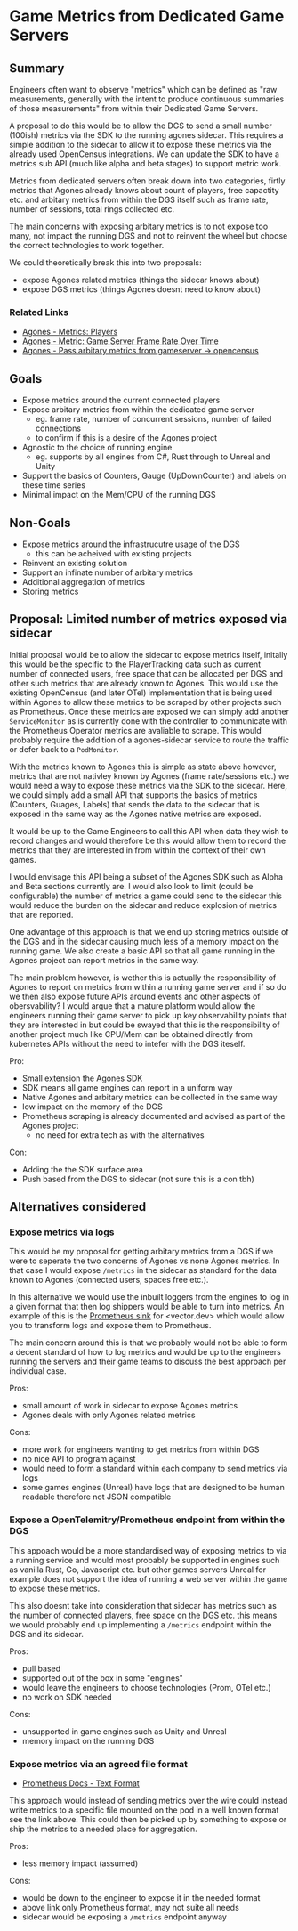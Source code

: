 # Game Metrics from Dedicated Game Servers
## Summary

Engineers often want to observe "metrics" which can be defined as "raw measurements, generally with the intent to produce continuous summaries of those measurements" from within their Dedicated Game Servers.

A proposal to do this would be to allow the DGS to send a small number (100ish) metrics via the SDK to the running agones sidecar. This requires a simple addition to the sidecar to allow it to expose these metrics via the already used OpenCensus integrations. We can update the SDK to have a metrics sub API (much like alpha and beta stages) to support metric work.

Metrics from dedicated servers often break down into two categories, firtly metrics that Agones already knows about count of players, free capactity etc. and arbitary metrics from within the DGS itself such as frame rate, number of sessions, total rings collected etc.

The main concerns with exposing arbitary metrics is to not expose too many, not impact the running DGS and not to reinvent the wheel but choose the correct technologies to work together.

We could theoretically break this into two proposals:
- expose Agones related metrics (things the sidecar knows about)
- expose DGS metrics (things Agones doesnt need to know about)

### Related Links

- [Agones - Metrics: Players](https://github.com/googleforgames/agones/issues/1035)
- [Agones - Metric: Game Server Frame Rate Over Time](https://github.com/googleforgames/agones/issues/1036)
- [Agones - Pass arbitary metrics from gameserver -> opencensus](https://github.com/googleforgames/agones/issues/1037)

## Goals

- Expose metrics around the current connected players
- Expose arbitary metrics from within the dedicated game server
  - eg. frame rate, number of concurrent sessions, number of failed connections
  - to confirm if this is a desire of the Agones project
- Agnostic to the choice of running engine
  - eg. supports by all engines from C#, Rust through to Unreal and Unity
- Support the basics of Counters, Gauge (UpDownCounter) and labels on these time series
- Minimal impact on the Mem/CPU of the running DGS

## Non-Goals

- Expose metrics around the infrastrucutre usage of the DGS
  - this can be acheived with existing projects
- Reinvent an existing solution
- Support an infinate number of arbitary metrics
- Additional aggregation of metrics
- Storing metrics

## Proposal: Limited number of metrics exposed via sidecar

Initial proposal would be to allow the sidecar to expose metrics itself, initally this would be the specific to the PlayerTracking data such as current number of connected users, free space that can be allocated per DGS and other such metrics that are already known to Agones. This would use the existing OpenCensus (and later OTel) implementation that is being used within Agones to allow these metrics to be scraped by other projects such as Prometheus. Once these metrics are exposed we can simply add another `ServiceMonitor` as is currently done with the controller to communicate with the Prometheus Operator metrics are avaliable to scrape. This would probably require the addition of a agones-sidecar service to route the traffic or defer back to a `PodMonitor`.

With the metrics known to Agones this is simple as state above however, metrics that are not nativley known by Agones (frame rate/sessions etc.) we would need a way to expose these metrics via the SDK to the sidecar. Here, we could simply add a small API that supports the basics of metrics (Counters, Guages, Labels) that sends the data to the sidecar that is exposed in the same way as the Agones native metrics are exposed.

It would be up to the Game Engineers to call this API when data they wish to record changes and would therefore be this would allow them to record the metrics that they are interested in from within the context of their own games.

I would envisage this API being a subset of the Agones SDK such as Alpha and Beta sections currently are. I would also look to limit (could be configurable) the number of metrics a game could send to the sidecar this would reduce the burden on the sidecar and reduce explosion of metrics that are reported.

One advantage of this approach is that we end up storing metrics outside of the DGS and in the sidecar causing much less of a memory impact on the running game. We also create a basic API so that all game running in the Agones project can report metrics in the same way.

The main problem however, is wether this is actually the responsibility of Agones to report on metrics from within a running game server and if so do we then also expose future APIs around events and other aspects of obersvability? I would argue that a mature platform would allow the engineers running their game server to pick up key observability points that they are interested in but could be swayed that this is the responsibility of another project much like CPU/Mem can be obtained directly from kubernetes APIs without the need to intefer with the DGS iteself.

Pro:
- Small extension the Agones SDK
- SDK means all game engines can report in a uniform way
- Native Agones and arbitary metrics can be collected in the same way
- low impact on the memory of the DGS
- Prometheus scraping is already documented and advised as part of the Agones project
  - no need for extra tech as with the alternatives

Con:
- Adding the the SDK surface area
- Push based from the DGS to sidecar (not sure this is a con tbh)

## Alternatives considered
### Expose metrics via logs

This would be my proposal for getting arbitary metrics from a DGS if we were to seperate the two concerns of Agones vs none Agones metrics. In that case I would expose `/metrics` in the sidecar as standard for the data known to Agones (connected users, spaces free etc.).

In this alternative we would use the inbuilt loggers from the engines to log in a given format that then log shippers would be able to turn into metrics. An example of this is the [Prometheus sink](https://vector.dev/docs/reference/sinks/prometheus) for <vector.dev> which would allow you to transform logs and expose them to Prometheus.

The main concern around this is that we probably would not be able to form a decent standard of how to log metrics and would be up to the engineers running the servers and their game teams to discuss the best approach per individual case.

Pros:
- small amount of work in sidecar to expose Agones metrics
- Agones deals with only Agones related metrics

Cons:
- more work for engineers wanting to get metrics from within DGS
- no nice API to program against
- would need to form a standard within each company to send metrics via logs
- some games engines (Unreal) have logs that are designed to be human readable therefore not JSON compatible

### Expose a OpenTelemitry/Prometheus endpoint from within the DGS

This appoach would be a more standardised way of exposing metrics to via a running service and would most probably be supported in engines such as vanilla Rust, Go, Javascript etc. but other games servers Unreal for example does not support the idea of running a web server within the game to expose these metrics.

This also doesnt take into consideration that sidecar has metrics such as the number of connected players, free space on the DGS etc. this means we would probably end up implementing a `/metrics` endpoint within the DGS and its sidecar.

Pros:
- pull based
- supported out of the box in some "engines"
- would leave the engineers to choose technologies (Prom, OTel etc.)
- no work on SDK needed

Cons:
- unsupported in game engines such as Unity and Unreal
- memory impact on the running DGS

### Expose metrics via an agreed file format

- [Prometheus Docs - Text Format](https://prometheus.io/docs/instrumenting/exposition_formats/)

This approach would instead of sending metrics over the wire could instead write metrics to a specific file mounted on the pod in a well known format see the link above. This could then be picked up by something to expose or ship the metrics to a needed place for aggregation.

Pros:
- less memory impact (assumed)

Cons:
- would be down to the engineer to expose it in the needed format
- above link only Prometheus format, may not suite all needs
- sidecar would be exposing a `/metrics` endpoint anyway

